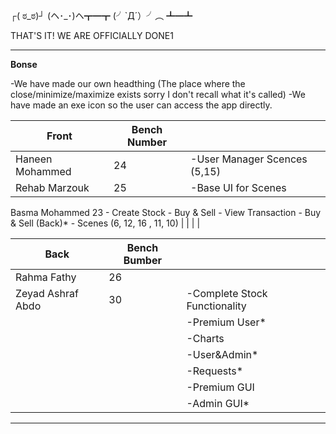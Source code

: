 ┌( ಠ_ಠ)┘     (ヘ･_･)ヘ┳━┳     (╯`Д´）╯︵ ┻━┻

THAT'S IT! WE ARE OFFICIALLY DONE1

**********************************************************************************************************
**Bonse**

  -We have made our own headthing (The place where the close/minimize/maximize exists sorry I don't recall what it's called)
  -We have made an exe icon so the user can access the app directly.



|Front                   |Bench Number |                                              |            
|------------------------|-------------|----------------------------------------------|
| Haneen Mohammed        | 24          |  -User Manager Scences (5,15)                |
| Rehab Marzouk          | 25          |  -Base UI for Scenes
  Basma Mohammed           23             - Create Stock
                                          - Buy & Sell
                                          - View Transaction
                                          - Buy & Sell (Back)*
                                          - Scenes (6, 12, 16 , 11, 10)
|                        |             |                                               |



|Back                    |Bench Bumber      |                                              |
|------------------------|------------------|----------------------------------------------|
| Rahma Fathy            | 26               |                                              |
| Zeyad Ashraf Abdo      | 30               | -Complete Stock Functionality                |
|                        |                  | -Premium User*                               |
|                        |                  | -Charts                                      |
|                        |                  | -User&Admin*                                 |
|                        |                  | -Requests*                                   |
|                        |                  | -Premium GUI                                 |
|                        |                  | -Admin GUI*                                  |


*********************************************************************************************************************
